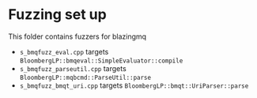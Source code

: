 # Fuzzing set up

This folder contains fuzzers for blazingmq

- `s_bmqfuzz_eval.cpp` targets `BloombergLP::bmqeval::SimpleEvaluator::compile`
- `s_bmqfuzz_parseutil.cpp` targets `BloombergLP::mqbcmd::ParseUtil::parse`
- `s_bmqfuzz_bmqt_uri.cpp` targets `BloombergLP::bmqt::UriParser::parse`
